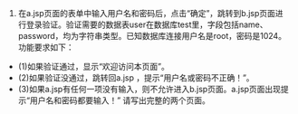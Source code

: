 1.  在a.jsp页面的表单中输入用户名和密码后，点击“确定”，跳转到b.jsp页面进行登录验证。验证需要的数据表user在数据库test里，字段包括name、password，均为字符串类型。已知数据库连接用户名是root，密码是1024。
功能要求如下：
- (1)如果验证通过，显示“欢迎访问本页面”。
- (2)如果验证没通过，跳转回a.jsp ，提示“用户名或密码不正确！”。
- (3)如果a.jsp有任何一项没有输入，则不允许进入b.jsp页面。a.jsp页面出现提示“用户名和密码都要输入！”
请写出完整的两个页面。
